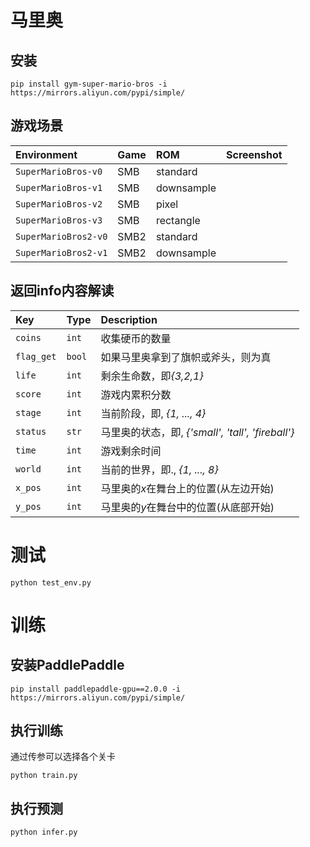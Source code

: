 # 马里奥

## 安装
```shell
pip install gym-super-mario-bros -i https://mirrors.aliyun.com/pypi/simple/
```

## 游戏场景
<table>
<thead>
<tr>
<th align="left">Environment</th>
<th align="left">Game</th>
<th align="left">ROM</th>
<th align="left">Screenshot</th>
</tr>
</thead>
<tbody>
<tr>
<td align="left"><code>SuperMarioBros-v0</code></td>
<td align="left">SMB</td>
<td align="left">standard</td>
<td align="left"><img alt="" src="https://warehouse-camo.ingress.cmh1.psfhosted.org/c4717c633d3823dda390ebc21bac34b18e7c22c3/68747470733a2f2f757365722d696d616765732e67697468756275736572636f6e74656e742e636f6d2f323138343436392f34303934383832302d33643135653563322d363833302d313165382d383164342d6563666166666565306131342e706e67"></td>
</tr>
<tr>
<td align="left"><code>SuperMarioBros-v1</code></td>
<td align="left">SMB</td>
<td align="left">downsample</td>
<td align="left"><img alt="" src="https://warehouse-camo.ingress.cmh1.psfhosted.org/e8eda56caeefcada9af67f43385ef1f48d0ac394/68747470733a2f2f757365722d696d616765732e67697468756275736572636f6e74656e742e636f6d2f323138343436392f34303934383831392d33636666366334382d363833302d313165382d383337332d3866616431363635616337322e706e67"></td>
</tr>
<tr>
<td align="left"><code>SuperMarioBros-v2</code></td>
<td align="left">SMB</td>
<td align="left">pixel</td>
<td align="left"><img alt="" src="https://warehouse-camo.ingress.cmh1.psfhosted.org/7f53e40eb716be49673cf41fb833486ab3ee104a/68747470733a2f2f757365722d696d616765732e67697468756275736572636f6e74656e742e636f6d2f323138343436392f34303934383831382d33636561303964342d363833302d313165382d386566612d3866333464386230356231312e706e67"></td>
</tr>
<tr>
<td align="left"><code>SuperMarioBros-v3</code></td>
<td align="left">SMB</td>
<td align="left">rectangle</td>
<td align="left"><img alt="" src="https://warehouse-camo.ingress.cmh1.psfhosted.org/51975e7cc634efb02ed92acfb56368733b25f4d9/68747470733a2f2f757365722d696d616765732e67697468756275736572636f6e74656e742e636f6d2f323138343436392f34303934383831372d33636436363030612d363833302d313165382d386162622d3963656536613331643337372e706e67"></td>
</tr>
<tr>
<td align="left"><code>SuperMarioBros2-v0</code></td>
<td align="left">SMB2</td>
<td align="left">standard</td>
<td align="left"><img alt="" src="https://warehouse-camo.ingress.cmh1.psfhosted.org/0618011a5c6cedb9dba051b8cf134ba51dd0777a/68747470733a2f2f757365722d696d616765732e67697468756275736572636f6e74656e742e636f6d2f323138343436392f34303934383832322d33643362383431322d363833302d313165382d383630622d6166333830326635333733662e706e67"></td>
</tr>
<tr>
<td align="left"><code>SuperMarioBros2-v1</code></td>
<td align="left">SMB2</td>
<td align="left">downsample</td>
<td align="left"><img alt="" src="https://warehouse-camo.ingress.cmh1.psfhosted.org/7c42437f4d2f447e192c088eab22739534c2d9be/68747470733a2f2f757365722d696d616765732e67697468756275736572636f6e74656e742e636f6d2f323138343436392f34303934383832312d33643264363161322d363833302d313165382d383738392d6139326537353061613961382e706e67"></td>
</tr></tbody></table>


## 返回info内容解读


<table>
<thead>
<tr>
<th align="left">Key</th>
<th align="left">Type</th>
<th align="left">Description</th>
</tr>
</thead>
<tbody>
<tr>
<td align="left"><code>coins</code></td>
<td align="left"><code>int</code></td>
<td align="left">收集硬币的数量</td>
</tr>
<tr>
<td align="left"><code>flag_get</code></td>
<td align="left"><code>bool</code></td>
<td align="left">如果马里奥拿到了旗帜或斧头，则为真</td>
</tr>
<tr>
<td align="left"><code>life</code></td>
<td align="left"><code>int</code></td>
<td align="left">剩余生命数，即<em>{3,2,1}</em></td>
</tr>
<tr>
<td align="left"><code>score</code></td>
<td align="left"><code>int</code></td>
<td align="left">游戏内累积分数</td>
</tr>
<tr>
<td align="left"><code>stage</code></td>
<td align="left"><code>int</code></td>
<td align="left">当前阶段，即, <em>{1, ..., 4}</em></td>
</tr>
<tr>
<td align="left"><code>status</code></td>
<td align="left"><code>str</code></td>
<td align="left">马里奥的状态，即, <em>{'small', 'tall', 'fireball'}</em></td>
</tr>
<tr>
<td align="left"><code>time</code></td>
<td align="left"><code>int</code></td>
<td align="left">游戏剩余时间</td>
</tr>
<tr>
<td align="left"><code>world</code></td>
<td align="left"><code>int</code></td>
<td align="left">当前的世界，即., <em>{1, ..., 8}</em></td>
</tr>
<tr>
<td align="left"><code>x_pos</code></td>
<td align="left"><code>int</code></td>
<td align="left">马里奥的<em>x</em>在舞台上的位置(从左边开始)</td>
</tr>
<tr>
<td align="left"><code>y_pos</code></td>
<td align="left"><code>int</code></td>
<td align="left">马里奥的<em>y</em>在舞台中的位置(从底部开始)</td>
</tr></tbody></table>

# 测试
```shell
python test_env.py
```

# 训练

## 安装PaddlePaddle
```shell
pip install paddlepaddle-gpu==2.0.0 -i https://mirrors.aliyun.com/pypi/simple/
```

## 执行训练
通过传参可以选择各个关卡
```shell
python train.py
```

## 执行预测
```shell
python infer.py
```

